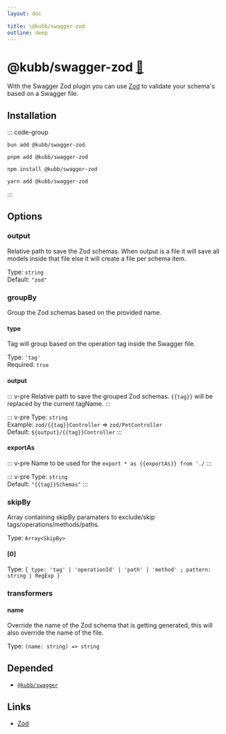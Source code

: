 ```yaml
---
layout: doc

title: \@kubb/swagger-zod
outline: deep
---
```

# @kubb/swagger-zod <a href="https://paka.dev/npm/@kubb/swagger-zod@latest/api">🦙</a>

With the Swagger Zod plugin you can use [Zod](https://zod.dev/) to validate your schema's based on a Swagger file.

## Installation

::: code-group

```shell [bun <img src="/feature/bun.svg"/>]
bun add @kubb/swagger-zod
```

```shell [pnpm <img src="/feature/pnpm.svg"/>]
pnpm add @kubb/swagger-zod
```

```shell [npm <img src="/feature/npm.svg"/>]
npm install @kubb/swagger-zod
```

```shell [yarn <img src="/feature/yarn.svg"/>]
yarn add @kubb/swagger-zod
```

:::


## Options

### output
Relative path to save the Zod schemas.
When output is a file it will save all models inside that file else it will create a file per schema item.

Type: `string` <br/>
Default: `"zod"`

### groupBy
Group the Zod schemas based on the provided name.

#### type
Tag will group based on the operation tag inside the Swagger file.

Type: `'tag'` <br/>
Required: `true`

#### output
::: v-pre
Relative path to save the grouped Zod schemas.
`{{tag}}` will be replaced by the current tagName.
:::

::: v-pre
Type: `string` <br/>
Example: `zod/{{tag}}Controller` => `zod/PetController` <br/>
Default: `${output}/{{tag}}Controller`
:::

#### exportAs
::: v-pre
Name to be used for the `export * as {{exportAs}} from './`
:::

::: v-pre
Type: `string` <br/>
Default: `"{{tag}}Schemas"`
:::

### skipBy
Array containing skipBy paramaters to exclude/skip tags/operations/methods/paths.

Type: `Array<SkipBy>` <br/>

#### [0]
Type: `{ type: 'tag' | 'operationId' | 'path' | 'method' ; pattern: string | RegExp }` <br/>

### transformers

#### name
Override the name of the Zod schema that is getting generated, this will also override the name of the file.

Type: `(name: string) => string` <br/>

## Depended

- [`@kubb/swagger`](/plugins/swagger)

## Links

- [Zod](https://zod.dev/)